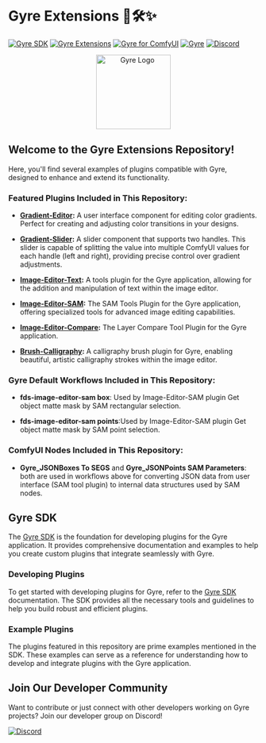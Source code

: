 
# Gyre Extensions 🌟🛠️✨

[![Gyre SDK](https://img.shields.io/badge/Gyre%20SDK-Explore-blue?style=for-the-badge&logo=github)](https://flyingdogsoftware.github.io/gyre-sdk/)
[![Gyre Extensions](https://img.shields.io/badge/Gyre%20Extensions-Repository-blue?style=for-the-badge&logo=github)](https://github.com/flyingdogsoftware/gyre-extensions/)
[![Gyre for ComfyUI](https://img.shields.io/badge/Gyre%20for%20ComfyUI-Explore-blue?style=for-the-badge&logo=github)](https://github.com/flyingdogsoftware/gyre_for_comfyui)
[![Gyre](https://img.shields.io/badge/Gyre-Website-orange?style=for-the-badge&logo=internet-explorer)](https://gyre.ai)
[![Discord](https://img.shields.io/badge/Discord-Join%20Us-7289DA?style=for-the-badge&logo=discord)](https://discord.gg/HyaNtnU5Pw)

<p align="center">
  <img src="https://gyre.ai/images/logo.png" alt="Gyre Logo" width="150px">
</p>

## Welcome to the Gyre Extensions Repository!

Here, you'll find several examples of plugins compatible with Gyre, designed to enhance and extend its functionality.

### Featured Plugins Included in This Repository:

- **[Gradient-Editor](https://github.com/flyingdogsoftware/fds-gradient-editor):** A user interface component for editing color gradients. Perfect for creating and adjusting color transitions in your designs.

- **[Gradient-Slider](https://github.com/flyingdogsoftware/fds-gradient-slider):** A slider component that supports two handles. This slider is capable of splitting the value into multiple ComfyUI values for each handle (left and right), providing precise control over gradient adjustments.

- **[Image-Editor-Text](https://github.com/flyingdogsoftware/fds-image-editor-text):** A tools plugin for the Gyre application, allowing for the addition and manipulation of text within the image editor.

- **[Image-Editor-SAM](https://github.com/flyingdogsoftware/fds-image-editor-sam):** The SAM Tools Plugin for the Gyre application, offering specialized tools for advanced image editing capabilities.

- **[Image-Editor-Compare](https://github.com/flyingdogsoftware/fds-image-editor-compare):** The Layer Compare Tool Plugin for the Gyre application.

- **[Brush-Calligraphy](https://github.com/flyingdogsoftware/brush_Caligraphy):** A calligraphy brush plugin for Gyre, enabling beautiful, artistic calligraphy strokes within the image editor.

### Gyre Default Workflows Included in This Repository:

- **fds-image-editor-sam box**: Used by Image-Editor-SAM plugin Get object matte mask by SAM rectangular selection.

- **fds-image-editor-sam points**:Used by Image-Editor-SAM plugin Get object matte mask by SAM point selection.

### ComfyUI Nodes Included in This Repository:

- **Gyre_JSONBoxes To SEGS** and **Gyre_JSONPoints SAM Parameters**: both are used in workflows above for converting JSON data from user interface (SAM tool plugin) to internal data structures used by SAM nodes.

## Gyre SDK

The [Gyre SDK](https://flyingdogsoftware.github.io/gyre-sdk/) is the foundation for developing plugins for the Gyre application. It provides comprehensive documentation and examples to help you create custom plugins that integrate seamlessly with Gyre.

### Developing Plugins

To get started with developing plugins for Gyre, refer to the [Gyre SDK](https://flyingdogsoftware.github.io/gyre-sdk/) documentation. The SDK provides all the necessary tools and guidelines to help you build robust and efficient plugins.

### Example Plugins

The plugins featured in this repository are prime examples mentioned in the SDK. These examples can serve as a reference for understanding how to develop and integrate plugins with the Gyre application. 

## Join Our Developer Community

Want to contribute or just connect with other developers working on Gyre projects? Join our developer group on Discord!

[![Discord](https://img.shields.io/badge/Discord-Join%20Us-7289DA?style=for-the-badge&logo=discord)](https://discord.gg/HyaNtnU5Pw)

